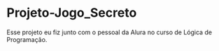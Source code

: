 # Projeto-Jogo_Secreto
Esse projeto eu fiz junto com o pessoal da Alura no curso de Lógica de Programação.
